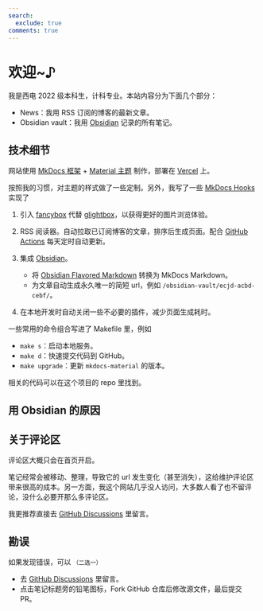 ```yaml
---
search:
  exclude: true
comments: true
---
```


# 欢迎~♪

我是西电 2022 级本科生，计科专业。本站内容分为下面几个部分：

- News：我用 RSS 订阅的博客的最新文章。
- Obsidian vault：我用 [Obsidian](https://obsidian.md/) 记录的所有笔记。

## 技术细节

网站使用 [MkDocs 框架](https://www.mkdocs.org/) + [Material 主题](https://squidfunk.github.io/mkdocs-material/) 制作，部署在 [Vercel](https://vercel.com/) 上。

按照我的习惯，对主题的样式做了一些定制。另外，我写了一些 [MkDocs Hooks](https://www.mkdocs.org/user-guide/configuration/#hooks) 实现了

1. 引入 [fancybox](https://fancyapps.com/fancybox/) 代替 [glightbox](https://biati-digital.github.io/glightbox/)，以获得更好的图片浏览体验。
2. RSS 阅读器。自动拉取已订阅博客的文章，排序后生成页面。配合 [GitHub Actions](https://docs.github.com/en/actions) 每天定时自动更新。
3. 集成 [Obsidian](https://obsidian.md/)。

    - 将 [Obsidian Flavored Markdown](https://help.obsidian.md/Editing+and+formatting/Obsidian+Flavored+Markdown) 转换为 MkDocs Markdown。
    - 为文章自动生成永久唯一的简短 url，例如 `/obsidian-vault/ecjd-acbd-cebf/`。

4. 在本地开发时自动关闭一些不必要的插件，减少页面生成耗时。

一些常用的命令组合写进了 Makefile 里，例如

- `make s`：启动本地服务。
- `make d`：快速提交代码到 GitHub。
- `make upgrade`：更新 `mkdocs-material` 的版本。

相关的代码可以在这个项目的 repo 里找到。

## 用 Obsidian 的原因

## 关于评论区

评论区大概只会在首页开启。

笔记经常会被移动、整理，导致它的 url 发生变化（甚至消失），这给维护评论区带来很高的成本。另一方面，我这个网站几乎没人访问，大多数人看了也不留评论，没什么必要开那么多评论区。

我更推荐直接去 [GitHub Discussions](https://github.com/stalomeow/note/discussions) 里留言。

## 勘误

如果发现错误，可以 <small>（二选一）</small>

- 去 [GitHub Discussions](https://github.com/stalomeow/note/discussions) 里留言。
- 点击笔记标题旁的铅笔图标，Fork GitHub 仓库后修改源文件，最后提交 PR。
